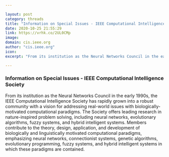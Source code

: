 ```yaml
---

layout: post
category: threads
title: "Information on Special Issues - IEEE Computational Intelligence Society"
date: 2020-10-25 21:55:29
link: https://vrhk.co/2UL0CMp
image: 
domain: cis.ieee.org
author: "cis.ieee.org"
icon: 
excerpt: "From its institution as the Neural Networks Council in the early 1990s, the IEEE Computational Intelligence Society has rapidly grown into a robust community with a vision for addressing real-world issues with biologically-motivated computational paradigms. The Society offers leading research in nature-inspired problem solving, including neural networks, evolutionary algorithms, fuzzy systems, and hybrid intelligent systems. Members contribute to the theory, design, application, and development of biologically and linguistically motivated computational paradigms, emphasizing neural networks, connectionist systems, genetic algorithms, evolutionary programming, fuzzy systems, and hybrid intelligent systems in which these paradigms are contained."

---
```


### Information on Special Issues - IEEE Computational Intelligence Society

From its institution as the Neural Networks Council in the early 1990s, the IEEE Computational Intelligence Society has rapidly grown into a robust community with a vision for addressing real-world issues with biologically-motivated computational paradigms. The Society offers leading research in nature-inspired problem solving, including neural networks, evolutionary algorithms, fuzzy systems, and hybrid intelligent systems. Members contribute to the theory, design, application, and development of biologically and linguistically motivated computational paradigms, emphasizing neural networks, connectionist systems, genetic algorithms, evolutionary programming, fuzzy systems, and hybrid intelligent systems in which these paradigms are contained.